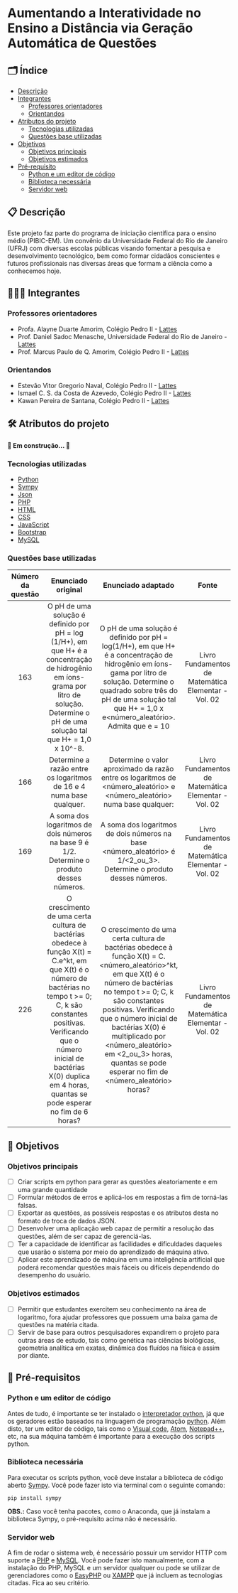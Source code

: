 # Aumentando a Interatividade no Ensino a Distância via Geração Automática de Questões

## 🗂️ Índice
* [Descrição](#-descrição)
* [Integrantes](#-integrantes)
    * [Professores orientadores](#professores-orientadores)
    * [Orientandos](#orientandos)
* [Atributos do projeto](#%EF%B8%8F-atributos-do-projeto)
    * [Tecnologias utilizadas](#tecnologias-utilizadas)
    * [Questões base utilizadas](#questões-base-utilizadas)
* [Objetivos](#-objetivos)
    * [Objetivos principais](#objetivos-principais)
    * [Objetivos estimados](#objetivos-estimados)
* [Pré-requisito](#-pré-requisitos)
    * [Python e um editor de código](#python-e-um-editor-de-código)
    * [Biblioteca necessária](#biblioteca-necessária)
    * [Servidor web](#servidor-web)
## 📋 Descrição
Este projeto faz parte do programa de iniciação científica para o ensino médio (PIBIC-EM). Um convênio da Universidade Federal do Rio de Janeiro (UFRJ) com diversas escolas públicas visando fomentar a pesquisa e desenvolvimento tecnológico, bem como formar cidadãos conscientes e futuros profissionais nas diversas áreas que formam a ciência como a conhecemos hoje.

## 🧑‍🤝‍🧑 Integrantes
### Professores orientadores
- Profa. Alayne Duarte Amorim, Colégio Pedro II - [Lattes](http://lattes.cnpq.br/6728091845181284)
- Prof. Daniel Sadoc Menasche, Universidade Federal do Rio de Janeiro - [Lattes](http://lattes.cnpq.br/9931198850020140)
- Prof. Marcus Paulo de Q. Amorim, Colégio Pedro II - [Lattes](http://lattes.cnpq.br/5890334014963199)
### Orientandos
- Estevão Vitor Gregorio Naval, Colégio Pedro II - [Lattes](http://lattes.cnpq.br/3949652173819005)
- Ismael C. S. da Costa de Azevedo, Colégio Pedro II - [Lattes](http://lattes.cnpq.br/2052748666550756)
- Kawan Pereira de Santana, Colégio Pedro II - [Lattes](http://lattes.cnpq.br/8677764261803115)

## 🛠️ Atributos do projeto
#### 🚧  Em construção...  🚧

### Tecnologias utilizadas
- [Python](https://www.python.org/)
- [Sympy](https://www.sympy.org/pt/index.html)
- [Json](https://json.org/json-pt.html)
- [PHP](https://www.php.net/)
- [HTML](https://developer.mozilla.org/pt-br/docs/Glossario/HTML)
- [CSS](https://developer.mozilla.org/pt-BR/docs/Web/CSS)
- [JavaScript](https://developer.mozilla.org/pt-BR/docs/Web/JavaScript)
- [Bootstrap](https://getbootstrap.com/)
- [MySQL](https://www.mysql.com/)
### Questões base utilizadas

| Número da questão | Enunciado original | Enunciado adaptado | Fonte |
| :----------: | :----------: | :----------: | :----------: |
| 163 | O pH de uma solução é definido por pH = log (1/H+), em que H+ é a concentração de hidrogênio em íons-grama por litro de solução. Determine o pH de uma solução tal que H+ = 1,0 x 10^-8. | O pH de uma solução é definido por pH = log(1/H+), em que H+ é a concentração de hidrogênio em íons-gama por litro de solução. Determine o quadrado sobre três do pH de uma solução tal que H+ = 1,0 x e<número_aleatório>. Admita que e = 10 | Livro Fundamentos de Matemática Elementar - Vol. 02 |
| 166 | Determine a razão entre os logaritmos de 16 e 4 numa base qualquer. | Determine o valor aproximado da razão entre os logaritmos de <número_aleatório> e <número_aleatório> numa base qualquer: | Livro Fundamentos de Matemática Elementar - Vol. 02 |
| 169 | A soma dos logaritmos de dois números na base 9 é 1/2. Determine o produto desses números. | A soma dos logaritmos de dois números na base <número_aleatório> é 1/<2_ou_3>. Determine o produto desses números. | Livro Fundamentos de Matemática Elementar - Vol. 02 |
| 226 | O crescimento de uma certa cultura de bactérias obedece à função X(t) = C.e^kt, em que X(t) é o número de bactérias no tempo t >= 0; C, k são constantes positivas. Verificando que o número inicial de bactérias X(0) duplica em 4 horas, quantas se pode esperar no fim de 6 horas? | O crescimento de uma certa cultura de bactérias obedece à função X(t) = C.<número_aleatório>^kt, em que X(t) é o número de bactérias no tempo t >= 0; C, k são constantes positivas. Verificando que o número inicial de bactérias X(0) é multiplicado por <número_aleatório> em <2_ou_3> horas, quantas se pode esperar no fim de <número_aleatório> horas? | Livro Fundamentos de Matemática Elementar - Vol. 02 |  

## 🎯 Objetivos
### Objetivos principais
- [ ] Criar scripts em python para gerar as questões aleatoriamente e em uma grande quantidade
- [ ] Formular métodos de erros e aplicá-los em respostas a fim de torná-las falsas.
- [ ] Exportar as questões, as possíveis respostas e os atributos desta no formato de troca de dados JSON.
- [ ] Desenvolver uma aplicação web capaz de permitir a resolução das questões, além de ser capaz de gerenciá-las.
- [ ] Ter a capacidade de identificar as facilidades e dificuldades daqueles que usarão o sistema por meio do aprendizado de máquina ativo.
- [ ] Aplicar este aprendizado de máquina em uma inteligência artificial que poderá recomendar questões mais fáceis ou difíceis dependendo do desempenho do usuário.

### Objetivos estimados
- [ ] Permitir que estudantes exercitem seu conhecimento na área de logaritmo, fora ajudar professores que possuem uma baixa gama de questões na matéria citada.
- [ ] Servir de base para outros pesquisadores expandirem o projeto para outras áreas de estudo, tais como genética nas ciências biológicas, geometria analítica em exatas, dinâmica dos fluídos na física e assim por diante. 

## 📑 Pré-requisitos
### Python e um editor de código
Antes de tudo, é importante se ter instalado o [interpretador python](https://www.python.org/downloads/), já que os geradores estão baseados na linguagem de programação [python](https://www.python.org/). Além disto, ter um editor de código, tais como o [Visual code](https://code.visualstudio.com/), [Atom](https://atom.io/), [Notepad++](https://notepad-plus-plus.org/), etc, na sua máquina também é importante para a execução dos scripts python.
### Biblioteca necessária
Para executar os scripts python, você deve instalar a biblioteca de código aberto [Sympy](https://www.sympy.org/pt/index.html). Você pode fazer isto via terminal com o seguinte comando:

    pip install sympy

**OBS.:** Caso você tenha pacotes, como o Anaconda, que já instalam a biblioteca Sympy, o pré-requisito acima não é necessário.

### Servidor web
A fim de rodar o sistema web, é necessário possuir um servidor HTTP com suporte a [PHP](https://www.php.net/) e [MySQL](https://www.mysql.com/). Você pode fazer isto manualmente, com a instalação do PHP, MySQL e um servidor qualquer ou pode se utilizar de gerenciadores como o [EasyPHP](https://www.easyphp.org/) ou [XAMPP](https://www.apachefriends.org/pt_br/index.html) que já incluem as tecnologias citadas. Fica ao seu critério.

